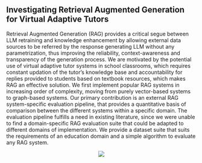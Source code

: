 ## Investigating Retrieval Augmented Generation for Virtual Adaptive Tutors

Retrieval Augmented Generation (RAG) provides a critical segue between LLM retraining and knowledge enhancement by allowing external data sources to be referred by the response generating LLM without any parametrization, thus improving the reliability, context-awareness and transparency of the generation process. We are motivated by the potential use of virtual adaptive tutor systems in school classrooms, which requires constant updation of the tutor’s knowledge base and accountability for replies provided to students based on textbook resources, which makes RAG an effective solution. We first implement popular RAG systems in increasing order of complexity, moving from purely vector-based systems to graph-based systems. Our primary contribution is an external RAG system-specific evaluation pipeline, that provides a quantitative basis of comparison between the different systems within a specific domain. The evaluation pipeline fulfills a need in existing literature, since we were unable to find a domain-specific RAG evaluation suite that could be adapted to different domains of implementation. We provide a dataset suite that suits the requirements of an education domain and a simple algorithm to evaluate any RAG system.

<p align="center">
  <img src="https://github.com/user-attachments/assets/19cc6c3d-7138-4780-857e-68bab0983dec">
</p>
